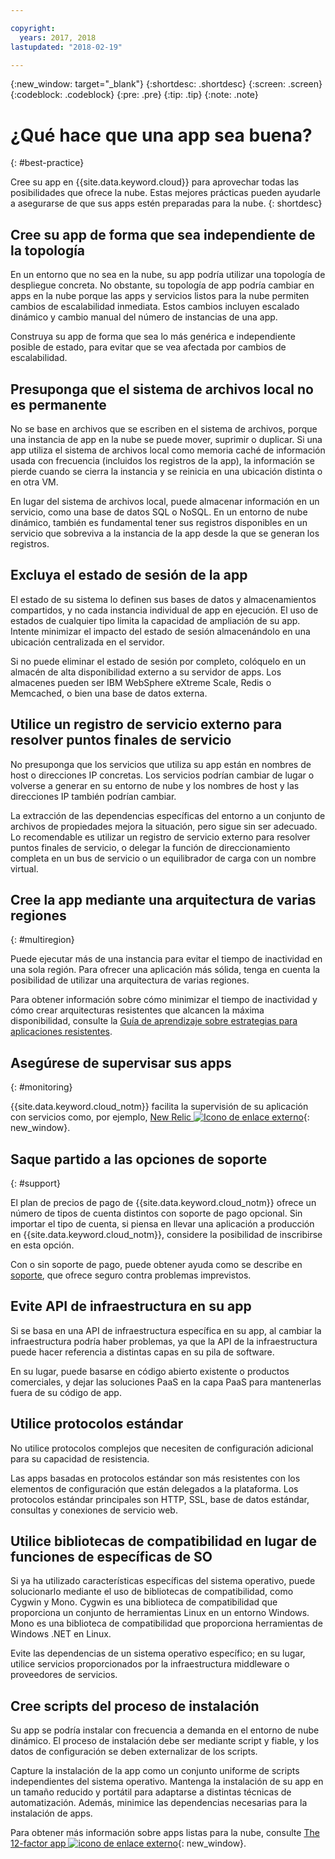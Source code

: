 ```yaml
---

copyright:
  years: 2017, 2018
lastupdated: "2018-02-19"

---
```


{:new_window: target="_blank"}
{:shortdesc: .shortdesc}
{:screen: .screen}
{:codeblock: .codeblock}
{:pre: .pre}
{:tip: .tip}
{:note: .note}

# ¿Qué hace que una app sea buena?
{: #best-practice}

Cree su app en {{site.data.keyword.cloud}} para aprovechar todas las posibilidades que ofrece la nube. Estas mejores prácticas pueden ayudarle a asegurarse de que sus apps estén preparadas para la nube.
{: shortdesc}

## Cree su app de forma que sea independiente de la topología

En un entorno que no sea en la nube, su app podría utilizar una topología de despliegue concreta. No obstante, su topología de app podría cambiar en apps en la nube porque las apps y servicios listos para la nube permiten cambios de escalabilidad inmediata. Estos cambios incluyen escalado dinámico y cambio manual del número de instancias de una app.

Construya su app de forma que sea lo más genérica e independiente posible de estado, para evitar que se vea afectada por cambios de escalabilidad.

## Presuponga que el sistema de archivos local no es permanente

No se base en archivos que se escriben en el sistema de archivos, porque una instancia de app en la nube se puede mover, suprimir o duplicar. Si una app utiliza el sistema de archivos local como memoria caché de información usada con frecuencia (incluidos los registros de la app), la información se pierde cuando se cierra la instancia y se reinicia en una ubicación distinta o en otra VM.

En lugar del sistema de archivos local, puede almacenar información en un servicio, como una base de datos SQL o NoSQL. En un entorno de nube dinámico, también es fundamental tener sus registros disponibles en un servicio que sobreviva a la instancia de la app desde la que se generan los registros.

## Excluya el estado de sesión de la app

El estado de su sistema lo definen sus bases de datos y almacenamientos compartidos, y no cada instancia individual de app en ejecución. El uso de estados de cualquier tipo limita la capacidad de ampliación de su app. Intente minimizar el impacto del estado de sesión almacenándolo en una ubicación centralizada en el servidor.

Si no puede eliminar el estado de sesión por completo, colóquelo en un almacén de alta disponibilidad externo a su servidor de apps. Los almacenes pueden ser IBM WebSphere eXtreme Scale, Redis o Memcached, o bien una base de datos externa.

## Utilice un registro de servicio externo para resolver puntos finales de servicio

No presuponga que los servicios que utiliza su app están en nombres de host o direcciones IP concretas. Los servicios podrían cambiar de lugar o volverse a generar en su entorno de nube y los nombres de host y las direcciones IP también podrían cambiar.

La extracción de las dependencias específicas del entorno a un conjunto de archivos de propiedades mejora la situación, pero sigue sin ser adecuado. Lo recomendable es utilizar un registro de servicio externo para resolver puntos finales de servicio, o delegar la función de direccionamiento completa en un bus de servicio o un equilibrador de carga con un nombre virtual.

## Cree la app mediante una arquitectura de varias regiones
{: #multiregion}

Puede ejecutar más de una instancia para evitar el tiempo de inactividad en una sola región. Para ofrecer una aplicación más sólida, tenga en cuenta la posibilidad de utilizar una arquitectura de varias regiones.

Para obtener información sobre cómo minimizar el tiempo de inactividad y cómo crear arquitecturas resistentes que alcancen la máxima disponibilidad, consulte la [Guía de aprendizaje sobre estrategias para aplicaciones resistentes](/docs/tutorials/strategies-for-resilient-applications.html).

## Asegúrese de supervisar sus apps
{: #monitoring}

{{site.data.keyword.cloud_notm}} facilita la supervisión de su aplicación con servicios como, por ejemplo, [New Relic ![Icono de enlace externo](../icons/launch-glyph.svg)](http://newrelic.com/){: new_window}.

## Saque partido a las opciones de soporte
{: #support}

El plan de precios de pago de {{site.data.keyword.cloud_notm}} ofrece un número de tipos de cuenta distintos con soporte de pago opcional. Sin importar el tipo de cuenta, si piensa en llevar una aplicación a producción en {{site.data.keyword.cloud_notm}}, considere la posibilidad de inscribirse en esta opción.

Con o sin soporte de pago, puede obtener ayuda como se describe en [soporte](/docs/get-support/howtogetsupport.html#getting-customer-support), que ofrece seguro contra problemas imprevistos.

## Evite API de infraestructura en su app

Si se basa en una API de infraestructura específica en su app, al cambiar la infraestructura podría haber problemas, ya que la API de la infraestructura puede hacer referencia a distintas capas en su pila de software.

En su lugar, puede basarse en código abierto existente o productos comerciales, y dejar las soluciones PaaS en la capa PaaS para mantenerlas fuera de su código de app.

## Utilice protocolos estándar

No utilice protocolos complejos que necesiten de configuración adicional para su capacidad de resistencia.

Las apps basadas en protocolos estándar son más resistentes con los elementos de configuración que están delegados a la plataforma. Los protocolos estándar principales son HTTP, SSL, base de datos estándar, consultas y conexiones de servicio web.

## Utilice bibliotecas de compatibilidad en lugar de funciones de específicas de SO

Si ya ha utilizado características específicas del sistema operativo, puede solucionarlo mediante el uso de bibliotecas de compatibilidad, como Cygwin y Mono. Cygwin es una biblioteca de compatibilidad que proporciona un conjunto de herramientas Linux en un entorno Windows. Mono es una biblioteca de compatibilidad que proporciona herramientas de Windows .NET en Linux.

Evite las dependencias de un sistema operativo específico; en su lugar, utilice servicios proporcionados por la infraestructura middleware o proveedores de servicios.

## Cree scripts del proceso de instalación

Su app se podría instalar con frecuencia a demanda en el entorno de nube dinámico. El proceso de instalación debe ser mediante script y fiable, y los datos de configuración se deben externalizar de los scripts.

Capture la instalación de la app como un conjunto uniforme de scripts independientes del sistema operativo. Mantenga la instalación de su app en un tamaño reducido y portátil para adaptarse a distintas técnicas de automatización. Además, minimice las dependencias necesarias para la instalación de apps.

Para obtener más información sobre apps listas para la nube, consulte [The 12-factor app ![icono de enlace externo](../icons/launch-glyph.svg)](http://12factor.net/){: new_window}.


